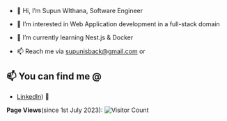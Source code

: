 - 👋 Hi, I’m Supun WIthana, Software Engineer
- 👀 I’m interested in Web Application development in a full-stack domain
- 🌱 I’m currently learning Nest.js & Docker

- 📫 Reach me via supunisback@gmail.com or 

<!---
SupunSPWithana/SupunSPWithana is a ✨ special ✨ repository because its `README.md` (this file) appears on your GitHub profile.
You can click the Preview link to take a look at your changes.
- 💞️ I’m looking to collaborate on anything
--->

## 📫 You can find me @
<!-- YOU-CAN-FIND-ME:START -->
- [LinkedIn](https://www.linkedin.com/in/supun-withana/)) 💼

<!-- YOU-CAN-FIND-ME:END -->

**Page Views**(since 1st July 2023): ![Visitor Count](https://profile-counter.glitch.me/SupunSPWithana/count.svg)
